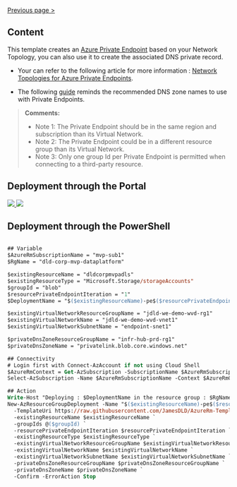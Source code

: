 [Previous page >](../)

Content
------------
This template creates an [Azure Private Endpoint](https://docs.microsoft.com/en-us/azure/private-link/private-endpoint-overview) based on your Network Topology, you can also use it to create the associated DNS private record.

- Your can refer to the following article for more information : [Network Topologies for Azure Private Endpoints](https://medium.com/faun/network-topologies-for-azure-private-endpoints-ed7c968b0acd).

- The following [guide](https://docs.microsoft.com/en-us/azure/private-link/private-endpoint-dns#azure-services-dns-zone-configuration) reminds the recommended DNS zone names to use with Private Endpoints.

> **Comments:**
> - Note 1: The Private Endpoint should be in the same region and subscription than its Virtual Network.
> - Note 2: The Private Endpoint could be in a different resource group than its Virtual Network.
> - Note 3: Only one group Id per Private Endpoint is permitted when connecting to a third-party resource.

Deployment through the Portal
------------

<a href="https://portal.azure.com/#create/Microsoft.Template/uri/https%3A%2F%2Fraw.githubusercontent.com%2FJamesDLD%2FAzureRm-Template%2Fmaster%2FCreate-AzPrivateEnpoints%2Fazuredeploy.json" target="_blank">
    <img src="http://azuredeploy.net/deploybutton.png"/>
</a>

<a href="http://armviz.io/#/?load=https%3A%2F%2Fraw.githubusercontent.com%2FJamesDLD%2FAzureRm-Template%2Fmaster%2FCreate-AzPrivateEnpoints%2Fazuredeploy.json" target="_blank">
    <img src="http://armviz.io/visualizebutton.png"/>
</a>


Deployment through the PowerShell
------------

```ps

## Variable
$AzureRmSubscriptionName = "mvp-sub1"
$RgName = "dld-corp-mvp-dataplatform"

$existingResourceName = "dldcorpmvpadls"
$existingResourceType = "Microsoft.Storage/storageAccounts"
$groupId = "blob"
$resourcePrivateEndpointIteration = "1"
$DeploymentName = "$($existingResourceName)-pe$($resourcePrivateEndpointIteration)"

$existingVirtualNetworkResourceGroupName = "jdld-we-demo-wvd-rg1"
$existingVirtualNetworkName = "jdld-we-demo-wvd-vnet1"
$existingVirtualNetworkSubnetName = "endpoint-snet1"

$privateDnsZoneResourceGroupName = "infr-hub-prd-rg1"
$privateDnsZoneName = "privatelink.blob.core.windows.net"

## Connectivity
# Login first with Connect-AzAccount if not using Cloud Shell
$AzureRmContext = Get-AzSubscription -SubscriptionName $AzureRmSubscriptionName | Set-AzContext -ErrorAction Stop
Select-AzSubscription -Name $AzureRmSubscriptionName -Context $AzureRmContext -Force -ErrorAction Stop

## Action
Write-Host "Deploying : $DeploymentName in the resource group : $RgName" -ForegroundColor Cyan
New-AzResourceGroupDeployment -Name "$($existingResourceName)-pe$($resourcePrivateEndpointIteration)" -ResourceGroupName $RgName `
  -TemplateUri https://raw.githubusercontent.com/JamesDLD/AzureRm-Template/master/Create-AzPrivateEnpoints/template.json `
  -existingResourceName $existingResourceName `
  -groupIds @($groupId) `
  -resourcePrivateEndpointIteration $resourcePrivateEndpointIteration `
  -existingResourceType $existingResourceType `
  -existingVirtualNetworkResourceGroupName $existingVirtualNetworkResourceGroupName `
  -existingVirtualNetworkName $existingVirtualNetworkName `
  -existingVirtualNetworkSubnetName $existingVirtualNetworkSubnetName `
  -privateDnsZoneResourceGroupName $privateDnsZoneResourceGroupName `
  -privateDnsZoneName $privateDnsZoneName `
  -Confirm -ErrorAction Stop

```